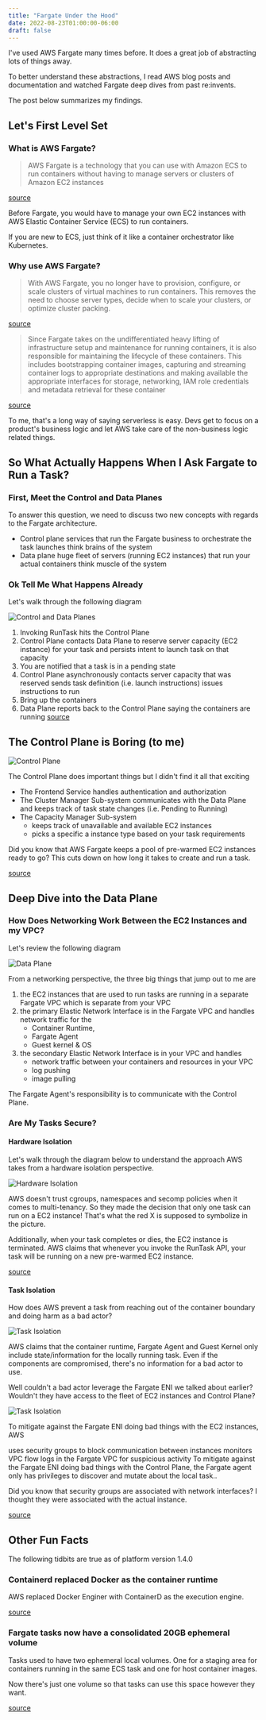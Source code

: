 ```yaml
---
title: "Fargate Under the Hood"
date: 2022-08-23T01:00:00-06:00
draft: false
---
```


I've used AWS Fargate many times before. It does a great job of abstracting lots of things away.

To better understand these abstractions, I read AWS blog posts and documentation and watched Fargate deep dives from past re:invents.

The post below summarizes my findings.

## Let's First Level Set

### What is AWS Fargate?

> AWS Fargate is a technology that you can use with Amazon ECS to run containers without having to manage servers or clusters of Amazon EC2 instances

[source](https://docs.aws.amazon.com/AmazonECS/latest/userguide/what-is-fargate.html)

Before Fargate, you would have to manage your own EC2 instances with AWS Elastic Container Service (ECS) to run containers.

If you are new to ECS, just think of it like a container orchestrator like Kubernetes.

### Why use AWS Fargate?

> With AWS Fargate, you no longer have to provision, configure, or scale clusters of virtual machines to run containers. This removes the need to choose server types, decide when to scale your clusters, or optimize cluster packing.

[source](https://docs.aws.amazon.com/AmazonECS/latest/developerguide/AWS_Fargate.html)

> Since Fargate takes on the undifferentiated heavy lifting of infrastructure setup and maintenance for running containers, it is also responsible for maintaining the lifecycle of these containers. This includes bootstrapping container images, capturing and streaming container logs to appropriate destinations and making available the appropriate interfaces for storage, networking, IAM role credentials and metadata retrieval for these container

[source](https://aws.amazon.com/blogs/containers/under-the-hood-fargate-data-plane/)

To me, that's a long way of saying serverless is easy. Devs get to focus on a product's business logic and let AWS take care of the non-business logic related things.

## So What Actually Happens When I Ask Fargate to Run a Task?

### First, Meet the Control and Data Planes

To answer this question, we need to discuss two new concepts with regards to the Fargate architecture.

* Control plane
services that run the Fargate business to orchestrate the task launches
think brains of the system
* Data plane
huge fleet of servers (running EC2 instances) that run your actual containers
think muscle of the system

### Ok Tell Me What Happens Already

Let's walk through the following diagram

![Control and Data Planes](/images/control-data-planes.png)

1. Invoking RunTask hits the Control Plane
2. Control Plane contacts Data Plane to reserve server capacity (EC2 instance) for your task and persists intent to launch task on that capacity
3. You are notified that a task is in a pending state
4. Control Plane asynchronously
contacts server capacity that was reserved
sends task definition (i.e. launch instructions)
issues instructions to run
5. Bring up the containers
6. Data Plane reports back to the Control Plane saying the containers are running
[source](https://www.youtube.com/watch?v=Hr-zOaBGyEA)

## The Control Plane is Boring (to me)

![Control Plane](/images/control-plane.png)

The Control Plane does important things but I didn't find it all that exciting

* The Frontend Service handles authentication and authorization
* The Cluster Manager Sub-system communicates with the Data Plane and keeps track of task state changes (i.e. Pending to Running)
* The Capacity Manager Sub-system
  * keeps track of unavailable and available EC2 instances
  * picks a specific a instance type based on your task requirements

Did you know that AWS Fargate keeps a pool of pre-warmed EC2 instances ready to go? This cuts down on how long it takes to create and run a task.

[source](https://aws.amazon.com/blogs/containers/under-the-hood-amazon-elastic-container-service-and-aws-fargate-increase-task-launch-rates/)

## Deep Dive into the Data Plane

### How Does Networking Work Between the EC2 Instances and my VPC?

Let's review the following diagram

![Data Plane](/images/data-plane.png)

From a networking perspective, the three big things that jump out to me are

1. the EC2 instances that are used to run tasks are running in a separate Fargate VPC which is separate from your VPC
2. the primary Elastic Network Interface is in the Fargate VPC and handles network traffic for the
   * Container Runtime,
   * Fargate Agent
   * Guest kernel & OS
3. the secondary Elastic Network Interface is in your VPC and handles
   * network traffic between your containers and resources in your VPC
   * log pushing
   * image pulling

The Fargate Agent's responsibility is to communicate with the Control Plane.

### Are My Tasks Secure?

#### Hardware Isolation

Let's walk through the diagram below to understand the approach AWS takes from a hardware isolation perspective.

![Hardware Isolation](/images/hardware-isolation.png)

AWS doesn't trust cgroups, namespaces and secomp policies when it comes to multi-tenancy. So they made the decision that only one task can run on a EC2 instance! That's what the red X is supposed to symbolize in the picture.

Additionally, when your task completes or dies, the EC2 instance is terminated. AWS claims that whenever you invoke the RunTask API, your task will be running on a new pre-warmed EC2 instance.

[source](https://www.youtube.com/watch?v=Hr-zOaBGyEA)

#### Task Isolation

How does AWS prevent a task from reaching out of the container boundary and doing harm as a bad actor?

![Task Isolation](/images/task-isolation.png)

AWS claims that the container runtime, Fargate Agent and Guest Kernel only include state/information for the locally running task. Even if the components are compromised, there's no information for a bad actor to use.

Well couldn't a bad actor leverage the Fargate ENI we talked about earlier? Wouldn't they have access to the fleet of EC2 instances and Control Plane?

![Task Isolation](/images/task-isolation-2.png)

To mitigate against the Fargate ENI doing bad things with the EC2 instances, AWS

uses security groups to block communication between instances
monitors VPC flow logs in the Fargate VPC for suspicious activity
To mitigate against the Fargate ENI doing bad things with the Control Plane, the Fargate agent only has privileges to discover and mutate about the local task..

Did you know that security groups are associated with network interfaces? I thought they were associated with the actual instance.

[source](https://docs.aws.amazon.com/AWSEC2/latest/UserGuide/ec2-security-groups.html)

## Other Fun Facts

The following tidbits are true as of platform version 1.4.0

### Containerd replaced Docker as the container runtime

AWS replaced Docker Enginer with ContainerD as the execution engine.

[source](https://aws.amazon.com/blogs/containers/aws-fargate-launches-platform-version-1-4/)

### Fargate tasks now have a consolidated 20GB ephemeral volume

Tasks used to have two ephemeral local volumes. One for a staging area for containers running in the same ECS task and one for host container images.

Now there's just one volume so that tasks can use this space however they want.

[source](https://aws.amazon.com/blogs/containers/aws-fargate-launches-platform-version-1-4/)
